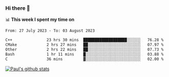 ### Hi there 👋

📊 **This week I spent my time on**
<!--START_SECTION:waka-->

```txt
From: 27 July 2023 - To: 03 August 2023

C++               23 hrs 30 mins  ███████████████████░░░░░░   76.28 %
CMake             2 hrs 27 mins   ██░░░░░░░░░░░░░░░░░░░░░░░   07.97 %
Other             2 hrs 22 mins   ██░░░░░░░░░░░░░░░░░░░░░░░   07.73 %
Bash              1 hr 11 mins    █░░░░░░░░░░░░░░░░░░░░░░░░   03.88 %
C                 36 mins         ▓░░░░░░░░░░░░░░░░░░░░░░░░   02.00 %
```

<!--END_SECTION:waka-->


[![Paul's github stats](https://github-readme-stats.vercel.app/api?username=mickeyouyou&theme=dracula&show_icons=true)](https://github.com/anuraghazra/github-readme-stats)
